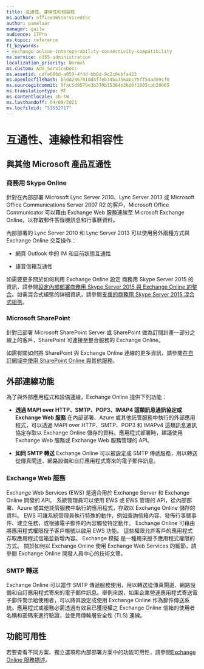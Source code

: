 ```yaml
---
title: 互通性、連線性和相容性
ms.author: office365servicedesc
author: pamelaar
manager: gailw
audience: ITPro
ms.topic: reference
f1_keywords:
- exchange-online-interoperability-connectivity-compatibility
ms.service: o365-administration
localization_priority: Normal
ms.custom: Adm_ServiceDesc
ms.assetid: cdfe686d-a059-4f4d-bb8d-9c2c0ebfa423
ms.openlocfilehash: b5dd2467010d4f7eb74ba356abc75ff54ad09cf0
ms.sourcegitcommit: 9fac5d9579e3b370b15384b36d0f1805cab20065
ms.translationtype: MT
ms.contentlocale: zh-TW
ms.lasthandoff: 04/09/2021
ms.locfileid: "51652717"
---
```

# <a name="interoperability-connectivity-and-compatibility"></a>互通性、連線性和相容性

## <a name="interoperability-with-other-microsoft-products"></a>與其他 Microsoft 產品互通性

### <a name="skype-for-business-online"></a>商務用 Skype Online

針對在內部部署 Microsoft Lync Server 2010、Lync Server 2013 或 Microsoft Office Communications Server 2007 R2 的客戶，Microsoft Office Communicator 可以藉由 Exchange Web 服務連線至 Microsoft Exchange Online，以存取郵件答錄機訊息和行事曆資料。
  
內部部署的 Lync Server 2010 和 Lync Server 2013 可以使用另外兩種方式與 Exchange Online 交互操作：
  
- 網頁 Outlook 中的 IM 和目前狀態互通性
    
- 語音信箱互通性
    
如需要更多關於如何利用 Exchange Online 設定 商務用 Skype Server 2015 的資訊，請參閱[設定內部部署商務用 Skype Server 2015 與 Exchange Online 的整合](/skypeforbusiness/deploy/integrate-with-exchange-server/outlook-web-app)。如需混合式組態的詳細資訊，請參閱[支援的商務用 Skype Server 2015 混合式組態](/skypeforbusiness/skype-for-business-hybrid-solutions/integration-with-exchange-and-sharepoint)。
  
### <a name="microsoft-sharepoint"></a>Microsoft SharePoint

針對已部署 Microsoft SharePoint Server 或 SharePoint 做為訂閱計畫一部分之線上的客戶，SharePoint 可連接至整合服務的 Exchange Online。
  
如需有關如何將 SharePoint 與 Exchange Online 連線的更多資訊，請參閱[在自訂網域中使用 SharePoint Online 與其他服務](https://go.microsoft.com/fwlink/?LinkId=271805)。
  
## <a name="features-for-external-connectivity"></a>外部連線功能

為了與外部應用程式和設備連線，Exchange Online 提供下列功能：
  
- **透過 MAPI over HTTP、SMTP、POP3、IMAP4 這類訊息通訊協定或 Exchange Web 服務** 在內部部署、Azure 或其他託管服務中執行的外部應用程式，可以透過 MAPI over HTTP、SMTP、POP3 和 IMAPv4 這類訊息通訊協定存取以 Exchange Online 儲存的資料。應用程式部署時，建議使用 Exchange Web 服務或 Exchange Web 服務管理的 API。 
    
- **如同 SMTP 轉送** Exchange Online 可以被設定成 SMTP 傳遞服務，用以轉送從傳真閘道、網路設備和自訂應用程式寄來的電子郵件訊息。 
    
### <a name="exchange-web-services"></a>Exchange Web 服務

Exchange Web Services (EWS) 是適合用於 Exchange Server 和 Exchange Online 開發的 API。 系統管理員可以使用 EWS 或 EWS 管理的 API，從內部部署、Azure 或其他託管服務中執行的應用程式，存取以 Exchange Online 儲存的資料。 EWS 可讓系統管理員執行特殊的動作，例如查詢信箱內容、發佈行事曆事件、建立任務，或根據電子郵件的內容觸發特定動作。 Exchange Online 可藉由將應用程式權限授予客戶帳號以啟用 EWS 功能。 這些權限允許客戶的應用程式存取應用程式信箱並新增內容。 Exchange 模擬 是一種用來授予應用程式權限的方式。 關於如何以 Exchange Online 使用 Exchange Web Services 的細節，請參閱 Exchange Online 開發人員中心的技術文章。
  
### <a name="smtp-relay"></a>SMTP 轉送

Exchange Online 可以當作 SMTP 傳遞服務使用，用以轉送從傳真閘道、網路設備和自訂應用程式寄來的電子郵件訊息。舉例來說，如果企業營運應用程式寄送電子郵件警示給使用者，可以將其設定成使用 Exchange Online 作為郵件傳送系統。應用程式或服務必需透過有效且已獲授權之 Exchange Online 信箱的使用者名稱和密碼來進行驗證，並使用傳輸層安全性 (TLS) 連線。
  
## <a name="feature-availability"></a>功能可用性

若要查看不同方案、獨立選項和內部部署方案中的功能可用性，請參閱[Exchange Online 服務描述](exchange-online-service-description.md)。
